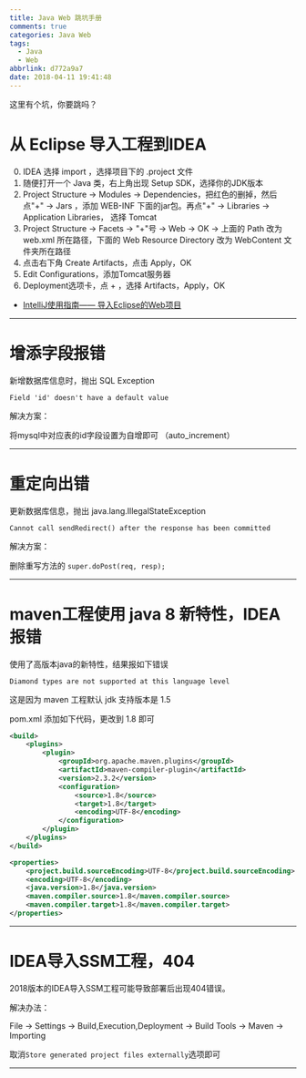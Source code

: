 ```yaml
---
title: Java Web 跳坑手册
comments: true
categories: Java Web
tags:
  - Java
  - Web
abbrlink: d772a9a7
date: 2018-04-11 19:41:48
---
```


这里有个坑，你要跳吗？

<!-- more -->

# 从 Eclipse 导入工程到IDEA

0. IDEA 选择 import  ，选择项目下的 .project 文件
1. 随便打开一个 Java 类，右上角出现 Setup SDK，选择你的JDK版本
2. Project Structure -> Modules -> Dependencies，把红色的删掉，然后点"+" -> Jars ，添加 WEB-INF 下面的jar包。再点"+" -> Libraries -> Application Libraries， 选择 Tomcat
3. Project Structure -> Facets -> "+"号 -> Web -> OK -> 上面的 Path 改为 web.xml 所在路径，下面的 Web Resource Directory 改为 WebContent 文件夹所在路径
4. 点击右下角 Create Artifacts，点击 Apply，OK
5. Edit Configurations，添加Tomcat服务器
6. Deployment选项卡，点 + ，选择 Artifacts，Apply，OK

- [IntelliJ使用指南—— 导入Eclipse的Web项目](https://blog.csdn.net/qq_15096707/article/details/51464073)


---

# 增添字段报错

新增数据库信息时，抛出 SQL Exception

```
Field 'id' doesn't have a default value
```

解决方案：

将mysql中对应表的id字段设置为自增即可 （auto_increment）

---

# 重定向出错

更新数据库信息，抛出 java.lang.IllegalStateException

```
Cannot call sendRedirect() after the response has been committed
```

解决方案：

删除重写方法的 `super.doPost(req, resp);`

---

# maven工程使用 java 8 新特性，IDEA 报错

使用了高版本java的新特性，结果报如下错误
```
Diamond types are not supported at this language level
```

这是因为 maven 工程默认 jdk 支持版本是 1.5

pom.xml 添加如下代码，更改到 1.8 即可

```xml
<build>
    <plugins>
        <plugin>
            <groupId>org.apache.maven.plugins</groupId>
            <artifactId>maven-compiler-plugin</artifactId>
            <version>2.3.2</version>
            <configuration>
                <source>1.8</source>
                <target>1.8</target>
                <encoding>UTF-8</encoding>
            </configuration>
        </plugin>
    </plugins>
</build>

<properties>
    <project.build.sourceEncoding>UTF-8</project.build.sourceEncoding>
    <encoding>UTF-8</encoding>
    <java.version>1.8</java.version>
    <maven.compiler.source>1.8</maven.compiler.source>
    <maven.compiler.target>1.8</maven.compiler.target>
</properties>
```

---

# IDEA导入SSM工程，404

2018版本的IDEA导入SSM工程可能导致部署后出现404错误。

解决办法：

File -> Settings -> Build,Execution,Deployment -> Build Tools -> Maven -> Importing

取消`Store generated project files externally`选项即可

---

